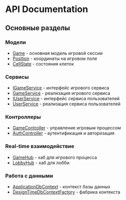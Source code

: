 # API Documentation

## Основные разделы

### Модели
- [Game](SeaBattle.Models.Game.yml) - основная модель игровой сессии
- [Position](SeaBattle.Models.Position.yml) - координаты на игровом поле
- [CellState](SeaBattle.Models.CellState.yml) - состояния клеток

### Сервисы
- [IGameService](SeaBattle.Services.IGameService.yml) - интерфейс игрового сервиса
- [GameService](SeaBattle.Services.GameService.yml) - реализация игрового сервиса
- [IUserService](SeaBattle.Services.IUserService.yml) - интерфейс сервиса пользователей
- [UserService](SeaBattle.Services.UserService.yml) - реализация сервиса пользователей

### Контроллеры
- [GameController](SeaBattle.Controllers.GameController.yml) - управление игровым процессом
- [AuthController](SeaBattle.Controllers.AuthController.yml) - аутентификация и авторизация

### Real-time взаимодействие
- [GameHub](SeaBattle.Hubs.GameHub.yml) - хаб для игрового процесса
- [LobbyHub](SeaBattle.Hubs.LobbyHub.yml) - хаб для лобби

### Работа с данными
- [ApplicationDbContext](SeaBattle.Data.ApplicationDbContext.yml) - контекст базы данных
- [DesignTimeDbContextFactory](SeaBattle.Data.DesignTimeDbContextFactory.yml) - фабрика контекста 